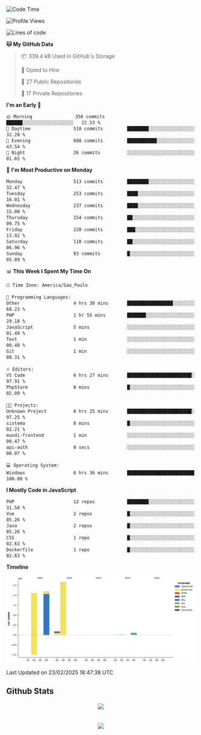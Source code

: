  
<!--START_SECTION:waka-->
![Code Time](http://img.shields.io/badge/Code%20Time-1%2C801%20hrs%2055%20mins-blue)

![Profile Views](http://img.shields.io/badge/Profile%20Views-0-blue)

![Lines of code](https://img.shields.io/badge/From%20Hello%20World%20I%27ve%20Written-7.2%20million%20lines%20of%20code-blue)

**🐱 My GitHub Data** 

> 📦 339.4 kB Used in GitHub's Storage 
 > 
> 💼 Opted to Hire
 > 
> 📜 27 Public Repositories 
 > 
> 🔑 17 Private Repositories 
 > 
**I'm an Early 🐤** 

```text
🌞 Morning                356 commits         ██████░░░░░░░░░░░░░░░░░░░   22.53 % 
🌆 Daytime                510 commits         ████████░░░░░░░░░░░░░░░░░   32.28 % 
🌃 Evening                688 commits         ███████████░░░░░░░░░░░░░░   43.54 % 
🌙 Night                  26 commits          ░░░░░░░░░░░░░░░░░░░░░░░░░   01.65 % 
```
📅 **I'm Most Productive on Monday** 

```text
Monday                   513 commits         ████████░░░░░░░░░░░░░░░░░   32.47 % 
Tuesday                  253 commits         ████░░░░░░░░░░░░░░░░░░░░░   16.01 % 
Wednesday                237 commits         ████░░░░░░░░░░░░░░░░░░░░░   15.00 % 
Thursday                 154 commits         ██░░░░░░░░░░░░░░░░░░░░░░░   09.75 % 
Friday                   220 commits         ███░░░░░░░░░░░░░░░░░░░░░░   13.92 % 
Saturday                 110 commits         ██░░░░░░░░░░░░░░░░░░░░░░░   06.96 % 
Sunday                   93 commits          █░░░░░░░░░░░░░░░░░░░░░░░░   05.89 % 
```


📊 **This Week I Spent My Time On** 

```text
🕑︎ Time Zone: America/Sao_Paulo

💬 Programming Languages: 
Other                    4 hrs 30 mins       █████████████████░░░░░░░░   68.23 % 
PHP                      1 hr 55 mins        ███████░░░░░░░░░░░░░░░░░░   29.18 % 
JavaScript               5 mins              ░░░░░░░░░░░░░░░░░░░░░░░░░   01.49 % 
Text                     1 min               ░░░░░░░░░░░░░░░░░░░░░░░░░   00.40 % 
Git                      1 min               ░░░░░░░░░░░░░░░░░░░░░░░░░   00.31 % 

🔥 Editors: 
VS Code                  6 hrs 27 mins       ████████████████████████░   97.91 % 
PhpStorm                 8 mins              █░░░░░░░░░░░░░░░░░░░░░░░░   02.09 % 

🐱‍💻 Projects: 
Unknown Project          6 hrs 25 mins       ████████████████████████░   97.25 % 
sistema                  8 mins              █░░░░░░░░░░░░░░░░░░░░░░░░   02.21 % 
mundi-frontend           1 min               ░░░░░░░░░░░░░░░░░░░░░░░░░   00.47 % 
api-auth                 0 secs              ░░░░░░░░░░░░░░░░░░░░░░░░░   00.07 % 

💻 Operating System: 
Windows                  6 hrs 36 mins       █████████████████████████   100.00 % 
```

**I Mostly Code in JavaScript** 

```text
PHP                      12 repos            ████████░░░░░░░░░░░░░░░░░   31.58 % 
Vue                      2 repos             █░░░░░░░░░░░░░░░░░░░░░░░░   05.26 % 
Java                     2 repos             █░░░░░░░░░░░░░░░░░░░░░░░░   05.26 % 
CSS                      1 repo              █░░░░░░░░░░░░░░░░░░░░░░░░   02.63 % 
Dockerfile               1 repo              █░░░░░░░░░░░░░░░░░░░░░░░░   02.63 % 
```



**Timeline**

![Lines of Code chart](https://raw.githubusercontent.com/MaueDev/MaueDev/main/assets/bar_graph.png)


 Last Updated on 23/02/2025 18:47:38 UTC
<!--END_SECTION:waka-->

## Github Stats  
<div align="center"><img src="https://github-readme-stats.vercel.app/api/top-langs/?username=MaueDev&hide_border=true&layout=compact" align="center" /></div>  

<br/>  

<br/>  

<div align="center">
<img src="https://komarev.com/ghpvc/?username=MaueDev&&style=flat-square" align="center" />
</div>  
  
